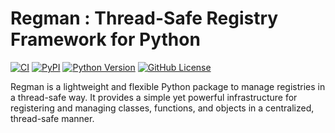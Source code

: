 # Regman : Thread-Safe Registry Framework for Python

[![CI](https://github.com/mawuva/regman/actions/workflows/ci.yml/badge.svg)](https://github.com/mawuva/regman/actions/workflows/ci.yml)
[![PyPI](https://img.shields.io/pypi/v/regman.svg)](https://pypi.org/project/regman/)
[![Python Version](https://img.shields.io/pypi/pyversions/regman.svg)](https://pypi.org/project/regman/)
[![GitHub License](https://img.shields.io/github/license/mawuva/regman)](https://github.com/mawuva/regman/blob/main/LICENSE)

Regman is a lightweight and flexible Python package to manage registries in a thread-safe way. It provides a simple yet powerful infrastructure for registering and managing classes, functions, and objects in a centralized, thread-safe manner.
